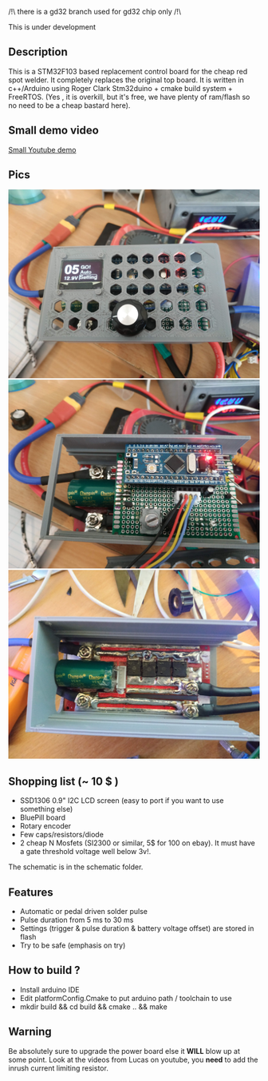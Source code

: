 
/!\ there is a gd32 branch used for gd32 chip only /!\

This is under development

Description
-----
This is a STM32F103 based replacement control board for the cheap red spot welder.
It completely replaces the original top board.
It is written in c++/Arduino using Roger Clark Stm32duino + cmake build system + FreeRTOS.
(Yes , it is overkill, but it's free, we have plenty of ram/flash so no need to be a cheap bastard here).

Small demo video
-----

[Small Youtube demo ](https://www.youtube.com/watch?v=iqqSZQ6BELQ)

Pics
-----

![screenshot](web/welder_casing.jpg?raw=true "top")
![screenshot](web/welder_pcb.jpg?raw=true "pcb")
![screenshot](web/redBoard.jpg?raw=true "red")

 Shopping list (~ 10 $ )
 -----
* SSD1306 0.9" I2C LCD screen (easy to port if you want to use something else)
* BluePill board
* Rotary encoder
* Few caps/resistors/diode
* 2 cheap N Mosfets (SI2300 or similar, 5$ for 100 on ebay). It must have a gate threshold voltage well below 3v!.

The schematic is in the schematic folder.

Features
------
* Automatic or pedal driven solder pulse
* Pulse duration from 5 ms to 30 ms
* Settings (trigger & pulse duration & battery voltage offset) are stored in flash
* Try to be safe (emphasis on try)

How to build ?
-------
* Install arduino IDE
* Edit platformConfig.Cmake to put arduino path / toolchain to use
* mkdir build && cd build && cmake .. && make

Warning 
------
Be absolutely sure to upgrade the power board else it __WILL__ blow up at some point.
Look at the videos from Lucas on youtube, you __need__ to add the inrush current limiting resistor.
